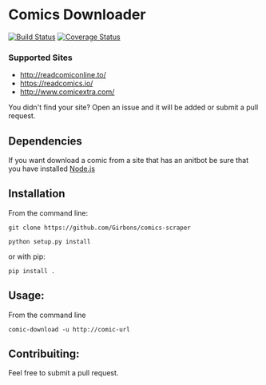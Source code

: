 # Comics Downloader

[![Build Status](https://travis-ci.org/Girbons/comics-scraper.svg?branch=master)](https://travis-ci.org/Girbons/comics-scraper)
[![Coverage Status](https://coveralls.io/repos/github/Girbons/comics-scraper/badge.svg?branch=master)](https://coveralls.io/github/Girbons/comics-scraper?branch=master)


### Supported Sites

- http://readcomiconline.to/
- https://readcomics.io/
- http://www.comicextra.com/

You didn't find your site? Open an issue and it will be added or submit a pull request.

## Dependencies

If you want download a comic from a site that has an anitbot
be sure that you have installed [Node.js](https://nodejs.org/en/)


## Installation

From the command line:

```
git clone https://github.com/Girbons/comics-scraper
```

```
python setup.py install
```

or with pip:

```
pip install .
```

## Usage:

From the command line

```
comic-download -u http://comic-url
```

## Contribuiting:

Feel free to submit a pull request.
